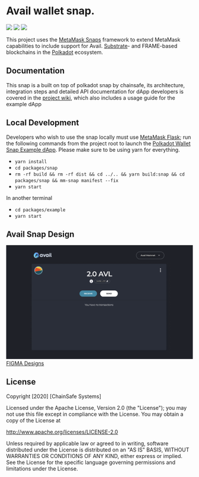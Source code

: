 # Avail wallet snap.

![](https://github.com/chainsafe/metamask-snap-polkadot/workflows/ci/badge.svg)
![](https://img.shields.io/github/issues-raw/chainsafe/metamask-snap-polkadot)
![](https://img.shields.io/github/license/chainsafe/metamask-snap-polkadot)

This project uses the [MetaMask Snaps](https://metamask.io/snaps/) framework to extend MetaMask
capabilities to include support for Avail.
[Substrate](https://docs.substrate.io/)- and FRAME-based blockchains in the
[Polkadot](https://www.polkadot.network/) ecosystem.

## Documentation

This snap is a built on top of polkadot snap by chainsafe, its architecture, integration steps and detailed API documentation for dApp
developers is covered in the
[project wiki](https://github.com/ChainSafe/metamask-snap-polkadot/wiki), which also includes a
usage guide for the example dApp

## Local Development

Developers who wish to use the snap locally must use [MetaMask Flask](https://metamask.io/flask/);
run the following commands from the project root to launch the
[Polkadot Wallet Snap Example dApp](https://github.com/ChainSafe/metamask-snap-polkadot/tree/master/packages/example).
Please make sure to be using yarn for everything.

- `yarn install`
- `cd packages/snap`
- `rm -rf build && rm -rf dist && cd ../.. && yarn build:snap && cd packages/snap && mm-snap manifest --fix`
- `yarn start` <br/>

In another terminal

- `cd packages/example`
- `yarn start`

## Avail Snap Design
![](./design.png)
[FIGMA Designs](https://www.figma.com/file/03bs8ccbT7nR1a8KTGTZJ6/Metamask-Avail-Snap-team-library?type=design&node-id=0%3A1&mode=design&t=5gQcjL32P2mcXtuv-1)

## License

Copyright [2020] [ChainSafe Systems]

Licensed under the Apache License, Version 2.0 (the "License");
you may not use this file except in compliance with the License.
You may obtain a copy of the License at

http://www.apache.org/licenses/LICENSE-2.0

Unless required by applicable law or agreed to in writing, software
distributed under the License is distributed on an "AS IS" BASIS,
WITHOUT WARRANTIES OR CONDITIONS OF ANY KIND, either express or implied.
See the License for the specific language governing permissions and
limitations under the License.
